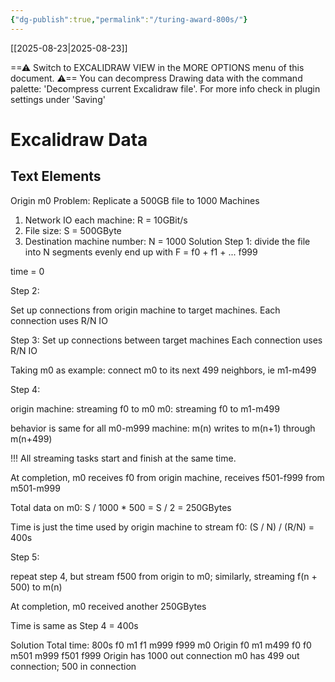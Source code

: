 ```yaml
---
{"dg-publish":true,"permalink":"/turing-award-800s/"}
---
```


[[2025-08-23\|2025-08-23]]


<div class="transclusion internal-embed is-loaded"><div class="markdown-embed">




==⚠  Switch to EXCALIDRAW VIEW in the MORE OPTIONS menu of this document. ⚠== You can decompress Drawing data with the command palette: 'Decompress current Excalidraw file'. For more info check in plugin settings under 'Saving'


# Excalidraw Data

## Text Elements
Origin 
m0 
Problem:
Replicate a 500GB file to 1000 Machines

1. Network IO each machine: R = 10GBit/s
2. File size: S = 500GByte
3. Destination machine number: N = 1000 
Solution 
Step 1: 
divide the file into N segments evenly
end up with F = f0 + f1 + ... f999

time = 0



Step 2:

Set up connections from origin machine to target machines. Each connection uses R/N IO









Step 3:
Set up connections between target machines
Each connection uses R/N IO

Taking m0 as example:
connect m0 to its next 499 neighbors, ie m1-m499














Step 4:

origin machine: streaming f0 to m0
m0: streaming f0 to m1-m499

behavior is same for all m0-m999 machine: 
m(n) writes to m(n+1) through m(n+499)


!!! All streaming tasks start and finish at the same time.


At completion, m0 receives f0 from origin machine,
receives f501-f999 from m501-m999

Total data on m0: S / 1000 * 500 = S / 2 = 250GBytes


Time is just the time used by origin machine to stream f0: (S / N) / (R/N) = 400s



Step 5:

repeat step 4, but stream f500 from origin to m0;
similarly, streaming f(n + 500) to m(n)

At completion, m0 received another 250GBytes

Time is same as Step 4 = 400s


Solution Total time: 800s 
f0 
m1 
f1 
m999 
f999 
m0 
Origin 
f0 
m1 
m499 
f0 
f0 
m501 
m999 
f501 
f999 
Origin has 1000 out connection 
m0 has 499 out connection;
500 in connection 


</div></div>



